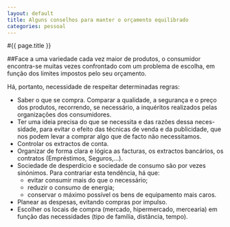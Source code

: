 ```yaml
---
layout: default
title: Alguns conselhos para manter o orçamento equilibrado
categories: pessoal
---
```


#{{ page.title }}

##Face a uma variedade cada vez maior de produtos, o consumidor encontra-se muitas vezes confrontado com um problema de escolha, em função dos limites impostos pelo seu orçamento.

Há, portanto, necessidade de respeitar determinadas regras:

* Saber o que se compra. Comparar a qualidade, a segurança e o preço dos produtos, recorrendo, se necessário, a inquéritos realizados pelas organizações dos consumidores.
* Ter uma ideia precisa do que se necessita e das razões dessa neces-sidade, para evitar o efeito das técnicas de venda e da publicidade, que nos podem levar a comprar algo que de facto não necessitamos.
* Controlar  os extractos de conta.
* Organizar  de forma clara e lógica as facturas, os extractos bancários, os contratos  (Empréstimos, Seguros,...).
* Sociedade  de desperdício e sociedade de consumo são por vezes sinónimos. Para contrariar  esta tendência, há que:
  * evitar  consumir mais do que o necessário;
  * reduzir  o consumo de energia;
  * conservar  o máximo possível os bens de equipamento mais caros.
* Planear  as despesas, evitando compras por impulso.
* Escolher os locais de compra (mercado, hipermercado, mercearia) em função das necessidades (tipo de família, distância, tempo).